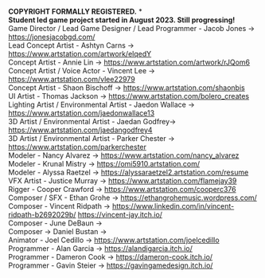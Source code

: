 **COPYRIGHT FORMALLY REGISTERED.** *<br/>
**Student led game project started in August 2023. Still progressing!** <br/>
Game Director / Lead Game Designer / Lead Programmer - Jacob Jones -> https://jonesjacobgd.com/ <br/>
Lead Concept Artist - Ashtyn Carns -> https://www.artstation.com/artwork/elqedY <br/>
Concept Artist - Annie Lin -> https://www.artstation.com/artwork/rJQom6 <br/>
Concept Artist / Voice Actor - Vincent Lee -> https://www.artstation.com/vlee22979 <br/>
Concept Artist - Shaon Bischoff -> https://www.artstation.com/shaonbis <br/>
UI Artist - Thomas Jackson -> https://www.artstation.com/bolero_creates <br/>
Lighting Artist / Environmental Artist - Jaedon Wallace -> https://www.artstation.com/jaedonwallace13 <br/>
3D Artist / Environmental Artist - Jaedan Godfrey-> https://www.artstation.com/jaedangodfrey4 <br/>
3D Artist / Environmental Artist - Parker Chester -> https://www.artstation.com/parkerchester <br/>
Modeler - Nancy Alvarez -> https://www.artstation.com/nancy_alvarez <br/>
Modeler - Krunal Mistry -> https://omi5910.artstation.com/ <br/>
Modeler - Alyssa Raetzel -> https://alyssaraetzel2.artstation.com/resume <br/>
VFX Artist - Justice Murray -> https://www.artstation.com/flamejay39 <br/> 
Rigger - Cooper Crawford -> https://www.artstation.com/cooperc376 <br/>
Composer / SFX - Ethan Grohe -> https://ethangrohemusic.wordpress.com/ <br/>
Composer - Vincent Ridpath -> https://www.linkedin.com/in/vincent-ridpath-b2692029b/ https://vincent-jay.itch.io/ <br/>
Composer - June DeBaun -> <br/>
Composer -> Daniel Bustan -> <br/>
Animator - Joel Cedillo -> https://www.artstation.com/joelcedillo <br/>
Programmer - Alan Garcia -> https://alandigarcia.itch.io/ <br/>
Programmer - Dameron Cook -> https://dameron-cook.itch.io/ <br/>
Programmer - Gavin Steier -> https://gavingamedesign.itch.io/ <br/>
